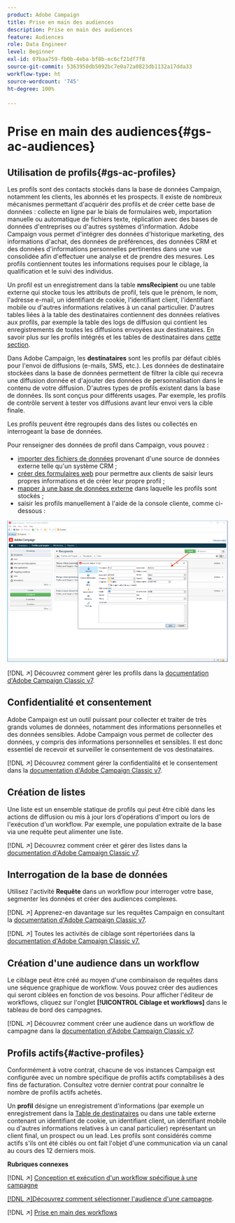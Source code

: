 ```yaml
---
product: Adobe Campaign
title: Prise en main des audiences
description: Prise en main des audiences
feature: Audiences
role: Data Engineer
level: Beginner
exl-id: 07baa759-fb0b-4eba-bf8b-ec6cf21df7f8
source-git-commit: 5363950db5092bc7e0a72a0823db1132a17dda33
workflow-type: ht
source-wordcount: '745'
ht-degree: 100%

---
```


# Prise en main des audiences{#gs-ac-audiences}

## Utilisation de profils{#gs-ac-profiles}

Les profils sont des contacts stockés dans la base de données Campaign, notamment les clients, les abonnés et les prospects. Il existe de nombreux mécanismes permettant d&#39;acquérir des profils et de créer cette base de données : collecte en ligne par le biais de formulaires web, importation manuelle ou automatique de fichiers texte, réplication avec des bases de données d&#39;entreprises ou d&#39;autres systèmes d&#39;information. Adobe Campaign vous permet d&#39;intégrer des données d&#39;historique marketing, des informations d&#39;achat, des données de préférences, des données CRM et des données d&#39;informations personnelles pertinentes dans une vue consolidée afin d&#39;effectuer une analyse et de prendre des mesures. Les profils contiennent toutes les informations requises pour le ciblage, la qualification et le suivi des individus.

Un profil est un enregistrement dans la table **nmsRecipient** ou une table externe qui stocke tous les attributs de profil, tels que le prénom, le nom, l&#39;adresse e-mail, un identifiant de cookie, l&#39;identifiant client, l&#39;identifiant mobile ou d&#39;autres informations relatives à un canal particulier. D&#39;autres tables liées à la table des destinataires contiennent des données relatives aux profils, par exemple la table des logs de diffusion qui contient les enregistrements de toutes les diffusions envoyées aux destinataires. En savoir plus sur les profils intégrés et les tables de destinataires dans [cette section](../dev/datamodel.md#ootb-profiles).

Dans Adobe Campaign, les **destinataires** sont les profils par défaut ciblés pour l&#39;envoi de diffusions (e-mails, SMS, etc.). Les données de destinataire stockées dans la base de données permettent de filtrer la cible qui recevra une diffusion donnée et d&#39;ajouter des données de personnalisation dans le contenu de votre diffusion. D&#39;autres types de profils existent dans la base de données. Ils sont conçus pour différents usages. Par exemple, les profils de contrôle servent à tester vos diffusions avant leur envoi vers la cible finale.

Les profils peuvent être regroupés dans des listes ou collectés en interrogeant la base de données.


Pour renseigner des données de profil dans Campaign, vous pouvez :

* [importer des fichiers de données](import.md) provenant d&#39;une source de données externe telle qu&#39;un système CRM ;
* [créer des formulaires web](../dev/webapps.md) pour permettre aux clients de saisir leurs propres informations et de créer leur propre profil ;
* [mapper à une base de données externe](../connect/fda.md) dans laquelle les profils sont stockés ;
* saisir les profils manuellement à l&#39;aide de la console cliente, comme ci-dessous :

![](assets/create-profile.png)


[!DNL :arrow_upper_right:] Découvrez comment gérer les profils dans la [documentation d&#39;Adobe Campaign Classic v7](https://experienceleague.adobe.com/docs/campaign-classic/using/getting-started/profile-management/about-profiles.html?lang=fr).


## Confidentialité et consentement

Adobe Campaign est un outil puissant pour collecter et traiter de très grands volumes de données, notamment des informations personnelles et des données sensibles. Adobe Campaign vous permet de collecter des données, y compris des informations personnelles et sensibles. Il est donc essentiel de recevoir et surveiller le consentement de vos destinataires.

[!DNL :arrow_upper_right:] Découvrez comment gérer la confidentialité et le consentement dans la [documentation d&#39;Adobe Campaign Classic v7](https://experienceleague.adobe.com/docs/campaign-classic/using/getting-started/privacy/privacy-and-recommendations.html?lang=fr).

## Création de listes

Une liste est un ensemble statique de profils qui peut être ciblé dans les actions de diffusion ou mis à jour lors d&#39;opérations d&#39;import ou lors de l&#39;exécution d&#39;un workflow. Par exemple, une population extraite de la base via une requête peut alimenter une liste.

[!DNL :arrow_upper_right:] Découvrez comment créer et gérer des listes dans la [documentation d&#39;Adobe Campaign Classic v7](https://experienceleague.adobe.com/docs/campaign-classic/using/getting-started/profile-management/creating-and-managing-lists.html?lang=fr).

## Interrogation de la base de données

Utilisez l&#39;activité **Requête** dans un workflow pour interroger votre base, segmenter les données et créer des audiences complexes.

[!DNL :arrow_upper_right:] Apprenez-en davantage sur les requêtes Campaign en consultant la [documentation d&#39;Adobe Campaign Classic v7](https://experienceleague.adobe.com/docs/campaign-classic/using/automating-with-workflows/introduction/targeting-data.html?lang=fr).

[!DNL :arrow_upper_right:] Toutes les activités de ciblage sont répertoriées dans la [documentation d&#39;Adobe Campaign Classic v7.](https://experienceleague.adobe.com/docs/campaign-classic/using/automating-with-workflows/targeting-activities/about-targeting-activities.html?lang=fr)

## Création d&#39;une audience dans un workflow

Le ciblage peut être créé au moyen d&#39;une combinaison de requêtes dans une séquence graphique de workflow. Vous pouvez créer des audiences qui seront ciblées en fonction de vos besoins. Pour afficher l&#39;éditeur de workflows, cliquez sur l&#39;onglet **[!UICONTROL Ciblage et workflows]** dans le tableau de bord des campagnes.

[!DNL :arrow_upper_right:] Découvrez comment créer une audience dans un workflow de campagne dans la [documentation d&#39;Adobe Campaign Classic v7](https://experienceleague.adobe.com/docs/campaign-classic/using/orchestrating-campaigns/orchestrate-campaigns/marketing-campaign-target.html?lang=fr#building-the-main-target-in-a-workflow).


## Profils actifs{#active-profiles}

Conformément à votre contrat, chacune de vos instances Campaign est configurée avec un nombre spécifique de profils actifs comptabilisés à des fins de facturation. Consultez votre dernier contrat pour connaître le nombre de profils actifs achetés.

Un **profil** désigne un enregistrement d&#39;informations (par exemple un enregistrement dans la [Table de destinataires](../dev/datamodel.md) ou dans une table externe contenant un identifiant de cookie, un identifiant client, un identifiant mobile ou d&#39;autres informations relatives à un canal particulier) représentant un client final, un prospect ou un lead. Les profils sont considérés comme actifs s&#39;ils ont été ciblés ou ont fait l&#39;objet d&#39;une communication via un canal au cours des 12 derniers mois.

<!--
You can monitor the number of active profiles used on your instances directly from Campaign Control Panel. 

[!DNL :arrow_upper_right:] For more on this, refer to the [Control Panel documentation](https://docs.adobe.com/content/help/en/control-panel/using/performance-monitoring/active-profiles-monitoring.html).
-->

**Rubriques connexes**

[!DNL :arrow_upper_right:] [Conception et exécution d&#39;un workflow spécifique à une campagne](https://experienceleague.adobe.com/docs/campaign-classic/using/automating-with-workflows/introduction/building-a-workflow.html?lang=fr)

[ [!DNL :arrow_upper_right:]Découvrez comment sélectionner l&#39;audience d&#39;une campagne](https://experienceleague.adobe.com/docs/campaign-classic/using/orchestrating-campaigns/orchestrate-campaigns/marketing-campaign-target.html?lang=fr).

[!DNL :arrow_upper_right:] [Prise en main des workflows](https://experienceleague.adobe.com/docs/campaign-classic/using/automating-with-workflows/introduction/about-workflows.html?lang=fr)

